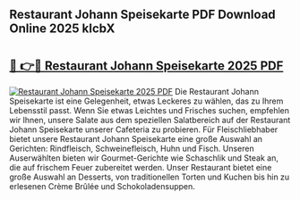 ## Restaurant Johann Speisekarte PDF Download Online 2025 kIcbX

# <h2><a href="http://gc8l3ky.nevu.top/?p=Restaurant+Johann+Speisekarte">🔗 👉🔴 Restaurant Johann Speisekarte 2025 PDF</a></h2>

[![Restaurant Johann Speisekarte 2025 PDF](https://i.imgur.com/dBaPXMq.png)](http://gc8l3ky.nevu.top/?p=Restaurant+Johann+Speisekarte)
Die Restaurant Johann Speisekarte ist eine Gelegenheit, etwas Leckeres zu wählen, das zu Ihrem Lebensstil passt. Wenn Sie etwas Leichtes und Frisches suchen, empfehlen wir Ihnen, unsere Salate aus dem speziellen Salatbereich auf der Restaurant Johann Speisekarte unserer Cafeteria zu probieren. Für Fleischliebhaber bietet unsere Restaurant Johann Speisekarte eine große Auswahl an Gerichten: Rindfleisch, Schweinefleisch, Huhn und Fisch. Unseren Auserwählten bieten wir Gourmet-Gerichte wie Schaschlik und Steak an, die auf frischem Feuer zubereitet werden. Unser Restaurant bietet eine große Auswahl an Desserts, von traditionellen Torten und Kuchen bis hin zu erlesenen Crème Brûlée und Schokoladensuppen.
